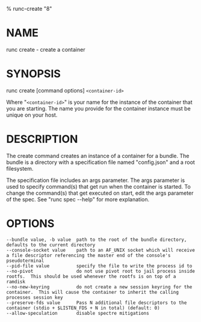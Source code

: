 % runc-create "8"

# NAME
   runc create - create a container

# SYNOPSIS
   runc create [command options] `<container-id>`

Where "`<container-id>`" is your name for the instance of the container that you
are starting. The name you provide for the container instance must be unique on
your host.

# DESCRIPTION
   The create command creates an instance of a container for a bundle. The bundle
is a directory with a specification file named "config.json" and a root
filesystem.

The specification file includes an args parameter. The args parameter is used
to specify command(s) that get run when the container is started. To change the
command(s) that get executed on start, edit the args parameter of the spec. See
"runc spec --help" for more explanation.

# OPTIONS
    --bundle value, -b value  path to the root of the bundle directory, defaults to the current directory
    --console-socket value    path to an AF_UNIX socket which will receive a file descriptor referencing the master end of the console's pseudoterminal
    --pid-file value          specify the file to write the process id to
    --no-pivot                do not use pivot root to jail process inside rootfs.  This should be used whenever the rootfs is on top of a ramdisk
    --no-new-keyring          do not create a new session keyring for the container.  This will cause the container to inherit the calling processes session key
    --preserve-fds value      Pass N additional file descriptors to the container (stdio + $LISTEN_FDS + N in total) (default: 0)
    --allow-speculation       disable spectre mitigations
